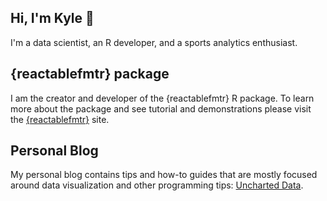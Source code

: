 ## Hi, I'm Kyle 👋

I'm a data scientist, an R developer, and a sports analytics enthusiast.

## {reactablefmtr} package

I am the creator and developer of the {reactablefmtr} R package. To learn more about the package and see tutorial and demonstrations please visit the [{reactablefmtr}](https://kcuilla.github.io/reactablefmtr/index.html) site.

## Personal Blog

My personal blog contains tips and how-to guides that are mostly focused around data visualization and other programming tips:
[Uncharted Data](https://uncharteddata.netlify.app/).
